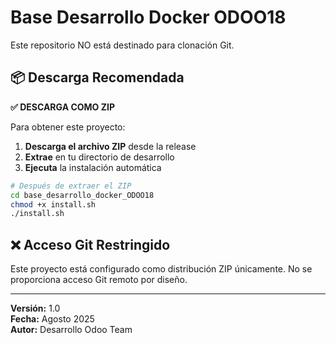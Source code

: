# Base Desarrollo Docker ODOO18

Este repositorio NO está destinado para clonación Git.

## 📦 Descarga Recomendada

**✅ DESCARGA COMO ZIP**

Para obtener este proyecto:

1. **Descarga el archivo ZIP** desde la release
2. **Extrae** en tu directorio de desarrollo
3. **Ejecuta** la instalación automática

```bash
# Después de extraer el ZIP
cd base_desarrollo_docker_ODOO18
chmod +x install.sh
./install.sh
```

## ❌ Acceso Git Restringido

Este proyecto está configurado como distribución ZIP únicamente.
No se proporciona acceso Git remoto por diseño.

---

**Versión:** 1.0  
**Fecha:** Agosto 2025  
**Autor:** Desarrollo Odoo Team

